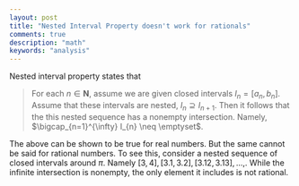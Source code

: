 ```yaml
---
layout: post
title: "Nested Interval Property doesn't work for rationals"
comments: true
description: "math"
keywords: "analysis"
---
```



Nested interval property states that

> For each $n \in \mathbf{N}$, assume we are given closed intervals $I_n = [a_{n},b_{n}]$. Assume that these intervals are nested, $I_n \supseteq I_{n+1}$. Then it follows that the this nested sequence has a nonempty intersection. Namely, $\bigcap_{n=1}^{\infty} I_{n} \neq \emptyset$.

The above can be shown to be true for real numbers. But the same cannot be said for rational numbers. To see this, consider a nested sequence of closed intervals around $\pi$. Namely $[3,4],[3.1,3.2],[3.12,3.13],...,$. While the infinite intersection is nonempty, the only element it includes is not rational.

